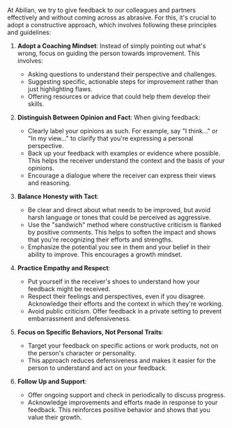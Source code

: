 At Abilian, we try to give feedback to our colleagues and partners effectively and without coming across as abrasive. For this, it's crucial to adopt a constructive approach, which involves following these principles and guidelines:

1. **Adopt a Coaching Mindset**: Instead of simply pointing out what's wrong, focus on guiding the person towards improvement. This involves:

   - Asking questions to understand their perspective and challenges.
   - Suggesting specific, actionable steps for improvement rather than just highlighting flaws.
   - Offering resources or advice that could help them develop their skills.

2. **Distinguish Between Opinion and Fact**: When giving feedback:

   - Clearly label your opinions as such. For example, say "I think..." or "In my view..." to clarify that you're expressing a personal perspective.
   - Back up your feedback with examples or evidence where possible. This helps the receiver understand the context and the basis of your opinions.
   - Encourage a dialogue where the receiver can express their views and reasoning.

3. **Balance Honesty with Tact**:

   - Be clear and direct about what needs to be improved, but avoid harsh language or tones that could be perceived as aggressive.
   - Use the "sandwich" method where constructive criticism is flanked by positive comments. This helps to soften the impact and shows that you're recognizing their efforts and strengths.
   - Emphasize the potential you see in them and your belief in their ability to improve. This encourages a growth mindset.

4. **Practice Empathy and Respect**:

   - Put yourself in the receiver's shoes to understand how your feedback might be received.
   - Respect their feelings and perspectives, even if you disagree. Acknowledge their efforts and the context in which they're working.
   - Avoid public criticism. Offer feedback in a private setting to prevent embarrassment and defensiveness.

5. **Focus on Specific Behaviors, Not Personal Traits**:

   - Target your feedback on specific actions or work products, not on the person's character or personality.
   - This approach reduces defensiveness and makes it easier for the person to understand and act on your feedback.

6. **Follow Up and Support**:

   - Offer ongoing support and check in periodically to discuss progress.
   - Acknowledge improvements and efforts made in response to your feedback. This reinforces positive behavior and shows that you value their growth.
